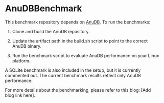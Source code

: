 # AnuDBBenchmark
This benchmark repository depends on [AnuDB](https://github.com/hash-anu/AnuDB). To run the benchmarks:

1) Clone and build the AnuDB repository.

2) Update the artifact path in the build.sh script to point to the correct AnuDB binary.

3) Run the benchmark script to evaluate AnuDB performance on your Linux platform.

A SQLite benchmark is also included in the setup, but it is currently commented out. The current benchmark results reflect only AnuDB performance.

For more details about the benchmarking, please refer to this blog: [Add blog link here].
